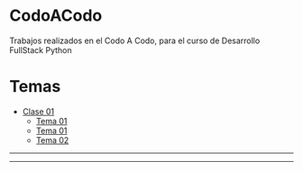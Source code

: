 # CodoACodo
Trabajos realizados en el Codo A Codo, para el curso de Desarrollo FullStack Python

# Temas
- [Clase 01](#)
  - [Tema 01](#questions)
  - [Tema 01](#questions)
  - [Tema 02](#questions)

****

<!-- ALL-TOPICS-LIST:START -->
<!-- prettier-ignore-start -->
<!-- markdownlint-disable -->

<!-- markdownlint-enable -->
<!-- prettier-ignore-end -->
<!-- ALL-TOPICS-LIST:END -->

****